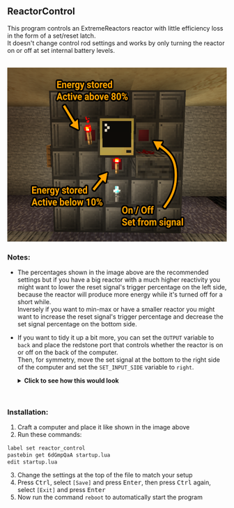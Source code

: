 ## ReactorControl
This program controls an ExtremeReactors reactor with little efficiency loss in the form of a set/reset latch.  
It doesn't change control rod settings and works by only turning the reactor on or off at set internal battery levels.  

<br>

<img alt="example setup" src="./setup.png" height="400" />

<br>

### Notes:

- The percentages shown in the image above are the recommended settings but if you have a big reactor with a much higher reactivity you might want to lower the reset signal's trigger percentage on the left side, because the reactor will produce more energy while it's turned off for a short while.  
  Inversely if you want to min-max or have a smaller reactor you might want to increase the reset signal's trigger percentage and decrease the set signal percentage on the bottom side.  
  
- If you want to tidy it up a bit more, you can set the `OUTPUT` variable to `back` and place the redstone port that controls whether the reactor is on or off on the back of the computer.  
  Then, for symmetry, move the set signal at the bottom to the right side of the computer and set the `SET_INPUT_SIDE` variable to `right`.  
  <details><summary><b>Click to see how this would look</b></summary>
  <img alt="minimal setup" src="./minimal_setup.png" height="400" />
  </details>

<br>

### Installation:
1. Craft a computer and place it like shown in the image above
2. Run these commands:
```
label set reactor_control
pastebin get 6dGmpQaA startup.lua
edit startup.lua
```
3. Change the settings at the top of the file to match your setup
4. Press <kbd>Ctrl</kbd>, select `[Save]` and press <kbd>Enter</kbd>, then press <kbd>Ctrl</kbd> again, select `[Exit]` and press <kbd>Enter</kbd>  
5. Now run the command `reboot` to automatically start the program
